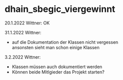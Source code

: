 # dhain_sbegic_viergewinnt

20.1.2022 Wittner: OK

31.1.2022 Wittner: 
* auf die Dokumentation der Klassen nicht vergessen \
ansonsten sieht man schon einige Klassen

3.2.2022 Wittner:
* Klassen müssen auch dokumentiert werden
* Können beide Mitlgieder das Projekt starten?

